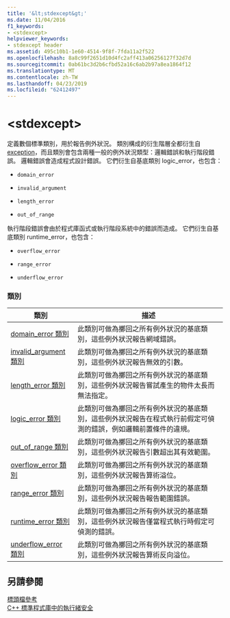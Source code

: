 ```yaml
---
title: '&lt;stdexcept&gt;'
ms.date: 11/04/2016
f1_keywords:
- <stdexcept>
helpviewer_keywords:
- stdexcept header
ms.assetid: 495c10b1-1e60-4514-9f8f-7fda11a2f522
ms.openlocfilehash: 8a8c99f2651d10d4fc2aff413a06256127f32d7d
ms.sourcegitcommit: 0ab61bc3d2b6cfbd52a16c6ab2b97a8ea1864f12
ms.translationtype: MT
ms.contentlocale: zh-TW
ms.lasthandoff: 04/23/2019
ms.locfileid: "62412497"
---
```

# <a name="ltstdexceptgt"></a>&lt;stdexcept&gt;

定義數個標準類別，用於報告例外狀況。 類別構成的衍生階層全都衍生自 [exception](../standard-library/exception-class.md)，而且類別會包含兩種一般的例外狀況類型：邏輯錯誤和執行階段錯誤。 邏輯錯誤會造成程式設計錯誤。 它們衍生自基底類別 logic_error，也包含：

- `domain_error`

- `invalid_argument`

- `length_error`

- `out_of_range`

執行階段錯誤會由於程式庫函式或執行階段系統中的錯誤而造成。 它們衍生自基底類別 runtime_error，也包含：

- `overflow_error`

- `range_error`

- `underflow_error`

### <a name="classes"></a>類別

|類別|描述|
|-|-|
|[domain_error 類別](../standard-library/domain-error-class.md)|此類別可做為擲回之所有例外狀況的基底類別，這些例外狀況報告網域錯誤。|
|[invalid_argument 類別](../standard-library/invalid-argument-class.md)|此類別可做為擲回之所有例外狀況的基底類別，這些例外狀況報告無效的引數。|
|[length_error 類別](../standard-library/length-error-class.md)|此類別可做為擲回之所有例外狀況的基底類別，這些例外狀況報告嘗試產生的物件太長而無法指定。|
|[logic_error 類別](../standard-library/logic-error-class.md)|此類別可做為擲回之所有例外狀況的基底類別，這些例外狀況報告在程式執行前假定可偵測的錯誤，例如邏輯前置條件的違規。|
|[out_of_range 類別](../standard-library/out-of-range-class.md)|此類別可做為擲回之所有例外狀況的基底類別，這些例外狀況報告引數超出其有效範圍。|
|[overflow_error 類別](../standard-library/overflow-error-class.md)|此類別可做為擲回之所有例外狀況的基底類別，這些例外狀況報告算術溢位。|
|[range_error 類別](../standard-library/range-error-class.md)|此類別可做為擲回之所有例外狀況的基底類別，這些例外狀況報告報告範圍錯誤。|
|[runtime_error 類別](../standard-library/runtime-error-class.md)|此類別可做為擲回之所有例外狀況的基底類別，這些例外狀況報告僅當程式執行時假定可偵測的錯誤。|
|[underflow_error 類別](../standard-library/underflow-error-class.md)|此類別可做為擲回之所有例外狀況的基底類別，這些例外狀況報告算術反向溢位。|

## <a name="see-also"></a>另請參閱

[標頭檔參考](../standard-library/cpp-standard-library-header-files.md)<br/>
[C++ 標準程式庫中的執行緒安全](../standard-library/thread-safety-in-the-cpp-standard-library.md)<br/>
